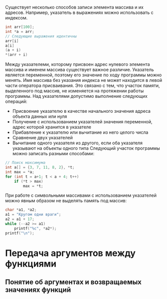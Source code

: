 Существует несколько способов записи элемента массива и их адресов. Например, указатель в выражениях можно использовать с индексом.
```cpp
int arr[100];
int *a = arr;
// Следующие выражения идентичны
arr[i]
a[i]
(a + i)
*(arr + i)
```
Между указателеми, которому присвоен адрес нулевого элемента массива и именем массива существует важное различие. Указатель является переменной, поэтому его значение по ходу программы можно менять. Имя массива без указания индекса не может находится в левой части оператора присваивания. Это связано с тем, что участок памяти, выделенного под массив, не изменяется на протяжении работы программы.
Над указателями допустимо выполнение следующих операций:
- Присвоение указателю в качестве начального значения адреса объекта данных или нуля
- Получение с использованием указателей значения переменной, адрес которой хранится в указателе
- Прибавление к указателю или вычитание из него целого числа
- Сравнение двух указателей
- Вычитание одного указателя из другого, если оба указателя указывают на объекты одного типа
Следующий участок программы можно записать разными способами:
```cpp
// Поиск максимума
int a[] = {3, 7, 11, 8, 2}, *t;
int max = *a;
for (int t = a+1; t < a + 4; t++)
	if (*t > max)
		max = *t;
```
При работе с символьными массивами с использованием указателей можно явным образом не выделять память под массив:
```cpp
char *a1, *a2;
a1 = "Кругом одни враги";
a2 = a1 + 17;
while (--a2 >= a1)
	printf("%c", *a2*);
printf("\n");
```
# Передача аргументов между функциями
## Понятие об аргументах и возвращаемых значениях функций
